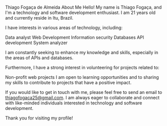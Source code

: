 Thiago Fogaça de Almeida
About Me
Hello! My name is Thiago Fogaça, and I'm a technology and software development enthusiast. I am 21 years old and currently reside in Itu, Brazil.

I have interests in various areas of technology, including:

Data analyst
Web Development
Information security
Databases
API development
System analyzer

I am constantly seeking to enhance my knowledge and skills, especially in the areas of APIs and databases.

Furthermore, I have a strong interest in volunteering for projects related to:

Non-profit web projects
I am open to learning opportunities and to sharing my skills to contribute to projects that have a positive impact.

If you would like to get in touch with me, please feel free to send an email to thiagofogaca25@gmail.com.
I am always eager to collaborate and connect with like-minded individuals interested in technology and software development.

Thank you for visiting my profile!
